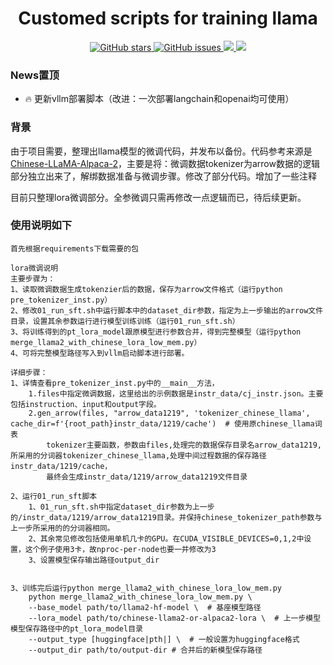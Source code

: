 <h1 align="center">Customed scripts for training llama</h1>
<p align="center">
  <a href="https://github.com/Qznan/train_llama">
    <img src="https://img.shields.io/github/stars/Qznan/train_llama.svg?colorA=orange&colorB=orange&logo=github" alt="GitHub stars">
  </a>
  <a href="https://github.com/Qznan/train_llama/issues">
        <img src="https://img.shields.io/github/issues/Qznan/train_llama.svg"
             alt="GitHub issues">
  </a>
  <a href="https://github.com/Qznan/train_llama/">
        <img src="https://img.shields.io/github/last-commit/Qznan/train_llama.svg">
  </a>
   <a href="https://github.com/Qznan/train_llama/blob/main/LICENSE">
        <img src="https://img.shields.io/github/license/Qznan/train_llama.svg">
  </a>
  
</p>

### News置顶
- 🔥 更新vllm部署脚本（改进：一次部署langchain和openai均可使用）

### 背景
由于项目需要，整理出llama模型的微调代码，并发布以备份。代码参考来源是[Chinese-LLaMA-Alpaca-2](https://github.com/ymcui/Chinese-LLaMA-Alpaca-2)，主要是将：微调数据tokenizer为arrow数据的逻辑部分独立出来了，解绑数据准备与微调步骤。修改了部分代码。增加了一些注释

目前只整理lora微调部分。全参微调只需再修改一点逻辑而已，待后续更新。

### 使用说明如下
```
首先根据requirements下载需要的包

lora微调说明
主要步骤为：
1、读取微调数据生成tokenzier后的数据，保存为arrow文件格式（运行python pre_tokenizer_inst.py）
2、修改01_run_sft.sh中运行脚本中的dataset_dir参数，指定为上一步输出的arrow文件目录，设置其余参数运行进行模型训练训练（运行01_run_sft.sh）
3、将训练得到的pt_lora_model跟原模型进行参数合并，得到完整模型（运行python merge_llama2_with_chinese_lora_low_mem.py）
4、可将完整模型路径写入到vllm启动脚本进行部署。

详细步骤：
1、详情查看pre_tokenizer_inst.py中的__main__方法，
    1.files中指定微调数据，这里给出的示例数据是instr_data/cj_instr.json。主要包括instruction、input和output字段。
    2.gen_arrow(files, "arrow_data1219", 'tokenizer_chinese_llama', cache_dir=f'{root_path}instr_data/1219/cache')  # 使用原chinese_llama词表
        tokenizer主要函数，参数由files,处理完的数据保存目录名arrow_data1219,所采用的分词器tokenizer_chinese_llama,处理中间过程数据的保存路径instr_data/1219/cache，
        最终会生成instr_data/1219/arrow_data1219文件目录

2、运行01_run_sft脚本
    1、01_run_sft.sh中指定dataset_dir参数为上一步的/instr_data/1219/arrow_data1219目录。并保持chinese_tokenizer_path参数与上一步所采用的的分词器相同。
    2、其余常见修改包括使用单机几卡的GPU。在CUDA_VISIBLE_DEVICES=0,1,2中设置，这个例子使用3卡，故nproc-per-node也要一并修改为3
    3、设置模型保存输出路径output_dir


3、训练完后运行python merge_llama2_with_chinese_lora_low_mem.py
    python merge_llama2_with_chinese_lora_low_mem.py \
    --base_model path/to/llama2-hf-model \  # 基座模型路径
    --lora_model path/to/chinese-llama2-or-alpaca2-lora \  # 上一步模型模型保存路径中的pt_lora_model目录
    --output_type [huggingface|pth|] \  # 一般设置为huggingface格式
    --output_dir path/to/output-dir # 合并后的新模型保存路径
```

